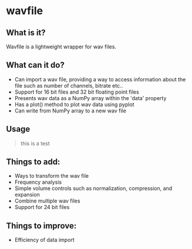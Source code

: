 # wavfile
## What is it?
Wavfile is a lightweight wrapper for wav files.

## What can it do?
* Can import a wav file, providing a way to access information about the file such as number of channels, bitrate etc..
* Support for 16 bit files and 32 bit floating point files
* Presents wav data as a NumPy array within the 'data' property
* Has a plot() method to plot wav data using pyplot
* Can write from NumPy array to a new wav file

## Usage
> this is a 
> test

## Things to add:
* Ways to transform the wav file
* Frequency analysis
* Simple volume controls such as normalization, compression, and expansion
* Combine multiple wav files
* Support for 24 bit files

## Things to improve:
* Efficiency of data import
